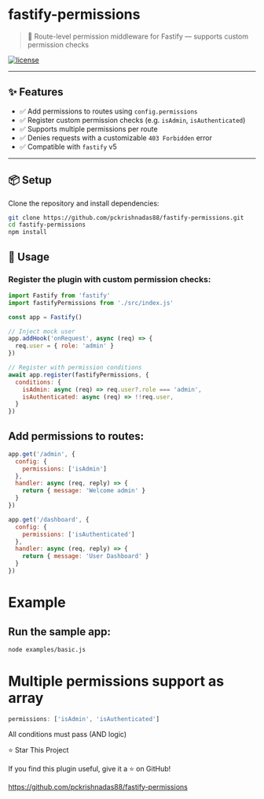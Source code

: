 # fastify-permissions

> 🔐 Route-level permission middleware for Fastify — supports custom permission checks

[![license](https://img.shields.io/github/license/pckrishnadas88/fastify-permissions)](./LICENSE)

---

## ✨ Features

- ✅ Add permissions to routes using `config.permissions`
- ✅ Register custom permission checks (e.g. `isAdmin`, `isAuthenticated`)
- ✅ Supports multiple permissions per route
- ✅ Denies requests with a customizable `403 Forbidden` error
- ✅ Compatible with `fastify` v5

---

## 📦 Setup

Clone the repository and install dependencies:

```bash
git clone https://github.com/pckrishnadas88/fastify-permissions.git
cd fastify-permissions
npm install
```

## 🚀 Usage
### Register the plugin with custom permission checks:
```js
import Fastify from 'fastify'
import fastifyPermissions from './src/index.js'

const app = Fastify()

// Inject mock user
app.addHook('onRequest', async (req) => {
  req.user = { role: 'admin' }
})

// Register with permission conditions
await app.register(fastifyPermissions, {
  conditions: {
    isAdmin: async (req) => req.user?.role === 'admin',
    isAuthenticated: async (req) => !!req.user,
  }
})
```
## Add permissions to routes:

```js
app.get('/admin', {
  config: {
    permissions: ['isAdmin']
  },
  handler: async (req, reply) => {
    return { message: 'Welcome admin' }
  }
})

app.get('/dashboard', {
  config: {
    permissions: ['isAuthenticated']
  },
  handler: async (req, reply) => {
    return { message: 'User Dashboard' }
  }
})
```

#  Example
## Run the sample app:

```bash
node examples/basic.js
```
# Multiple permissions support as array

```js
permissions: ['isAdmin', 'isAuthenticated']
```
All conditions must pass (AND logic)

⭐ Star This Project

If you find this plugin useful, give it a ⭐ on GitHub!

https://github.com/pckrishnadas88/fastify-permissions